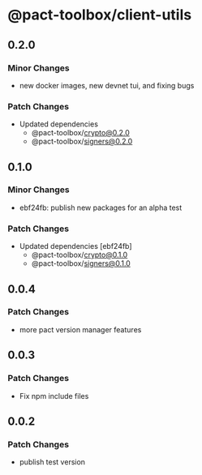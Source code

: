 # @pact-toolbox/client-utils

## 0.2.0

### Minor Changes

- new docker images, new devnet tui, and fixing bugs

### Patch Changes

- Updated dependencies
  - @pact-toolbox/crypto@0.2.0
  - @pact-toolbox/signers@0.2.0

## 0.1.0

### Minor Changes

- ebf24fb: publish new packages for an alpha test

### Patch Changes

- Updated dependencies [ebf24fb]
  - @pact-toolbox/crypto@0.1.0
  - @pact-toolbox/signers@0.1.0

## 0.0.4

### Patch Changes

- more pact version manager features

## 0.0.3

### Patch Changes

- Fix npm include files

## 0.0.2

### Patch Changes

- publish test version
